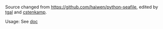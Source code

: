 Source changed from https://github.com/haiwen/python-seafile, edited by [tgal](https://github.com/tgal/python-seafile) and [cstenkamp](https://github.com/cstenkamp/python-seafile).

Usage: See [doc](./doc.md)